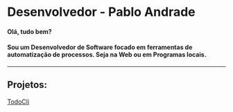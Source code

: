 # Desenvolvedor - Pablo Andrade

#### Olá, tudo bem?
#### Sou um Desenvolvedor de Software focado em ferramentas de automatização de processos. Seja na Web ou em Programas locais.

---

## Projetos:

[TodoCli](https://github.com/pablodeas/todo_cli "TodoCli")
